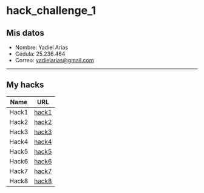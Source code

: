 # hack_challenge_1
## Mis datos

- Nombre: Yadiel Arias
- Cédula: 25.236.464
- Correo: yadielarias@gmail.com

<hr>


## My hacks

| Name | URL |
| ------ | ------ |
| Hack1 | [hack1](https://github.com/ydaco7/git_h_1) |
| Hack2 | [hack2](https://github.com/ydaco7/git_h_2) |
| Hack3 | [hack3](https://github.com/ydaco7/git_h_3) |
| Hack4 | [hack4](https://github.com/ydaco7/git_h_4) |
| Hack5 | [hack5](https://github.com/ydaco7/git_h_5) |
| Hack6 | [hack6](https://github.com/ydaco7/git_h_6) |
| Hack7 | [hack7](https://github.com/ydaco7/git_h_7) |
| Hack8 | [hack8](https://github.com/ydaco7/git_h_8) |
